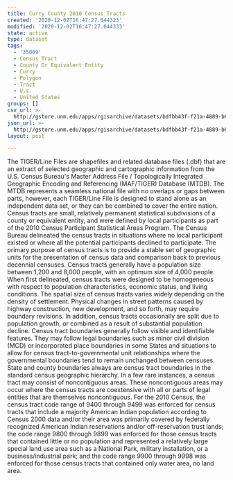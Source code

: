 ```yaml
---
title: Curry County 2010 Census Tracts
created: '2020-12-02T16:47:27.044323'
modified: '2020-12-02T16:47:27.044333'
state: active
type: dataset
tags:
  - '35009'
  - Census Tract
  - County Or Equivalent Entity
  - Curry
  - Polygon
  - Tract
  - U.s.
  - United States
groups: []
csv_url: >-
  http://gstore.unm.edu/apps/rgisarchive/datasets/bdfbb43f-f21a-4889-b640-bf6a7a4e06c4/tl_2010_35009_tract10.derived.csv
json_url: >-
  http://gstore.unm.edu/apps/rgisarchive/datasets/bdfbb43f-f21a-4889-b640-bf6a7a4e06c4/tl_2010_35009_tract10.derived.json
layout: post

---
```

The TIGER/Line Files are shapefiles and related database files (.dbf) that are an extract of selected geographic and cartographic information from the U.S. Census Bureau's Master Address File / Topologically Integrated Geographic Encoding and Referencing (MAF/TIGER) Database (MTDB).  The MTDB represents a seamless national file with no overlaps or gaps between parts, however, each TIGER/Line File is designed to stand alone as an independent data set, or they can be combined to cover the entire nation.  Census tracts are small, relatively permanent statistical subdivisions of a county or equivalent entity, and were defined by local participants as part of the 2010 Census Participant Statistical Areas Program.  The Census Bureau delineated the census tracts in situations where no local participant existed or where all the potential participants declined to participate.  The primary purpose of census tracts is to provide a stable set of geographic units for the presentation of census data and comparison back to previous decennial censuses.  Census tracts generally have a population size between 1,200 and 8,000 people, with an optimum size of 4,000 people.  When first delineated, census tracts were designed to be homogeneous with respect to population characteristics, economic status, and living conditions.  The spatial size of census tracts varies widely depending on the density of settlement.  Physical changes in street patterns caused by highway construction, new development, and so forth, may require boundary revisions.  In addition, census tracts occasionally are split due to population growth, or combined as a result of substantial population decline.  Census tract boundaries generally follow visible and identifiable features.  They may follow legal boundaries such as minor civil division (MCD) or incorporated place boundaries in some States and situations to allow for census tract-to-governmental unit relationships where the governmental boundaries tend to remain unchanged between censuses.  State and county boundaries always are census tract boundaries in the standard census geographic hierarchy.  In a few rare instances, a census tract may consist of noncontiguous areas.  These noncontiguous areas may occur where the census tracts are coextensive with all or parts of legal entities that are themselves noncontiguous.  For the 2010 Census, the census tract code range of 9400 through 9499 was enforced for census tracts that include a majority American Indian population according to Census 2000 data and/or their area was primarily covered by federally recognized American Indian reservations and/or off-reservation trust lands; the code range 9800 through 9899 was enforced for those census tracts that contained little or no population and represented a relatively large special land use area such as a National Park, military installation, or a business/industrial park; and the code range 9900 through 9998 was enforced for those census tracts that contained only water area, no land area.  

